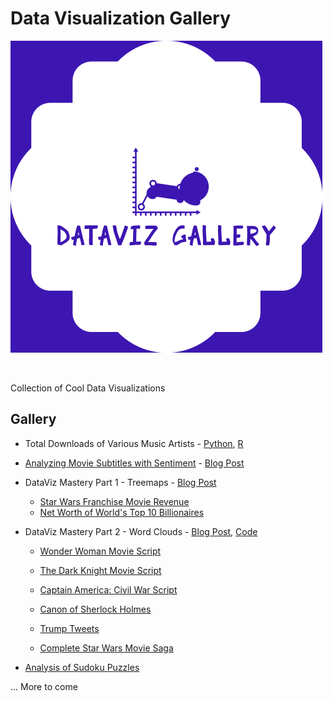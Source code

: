 # Data Visualization Gallery

![DataViz Gallery](dvg.png)

<br/>

Collection of Cool Data Visualizations

## Gallery

* Total Downloads of Various Music Artists - [Python](https://github.com/mubaris/dataviz-gallery/tree/master/music-downloads/Python), [R](https://github.com/mubaris/dataviz-gallery/tree/master/music-downloads/R)

* [Analyzing Movie Subtitles with Sentiment](https://github.com/mubaris/dataviz-gallery/tree/master/movie-subtitles) - [Blog Post](https://mubaris.com/2017-11-04/movie-sentiment-analysis)

* DataViz Mastery Part 1 - Treemaps - [Blog Post](https://mubaris.com/2017-11-05/dataviz-mastery-part1)
  - [Star Wars Franchise Movie Revenue](https://github.com/mubaris/dataviz-gallery/blob/master/treemaps/star-wars-revenue.ipynb)
  - [Net Worth of World's Top 10 Billionaires](https://github.com/mubaris/dataviz-gallery/blob/master/treemaps/billionaires.ipynb)
  
* DataViz Mastery Part 2 - Word Clouds - [Blog Post](https://mubaris.com/2017-11-11/dataviz-mastery-part2), [Code](https://github.com/mubaris/dataviz-gallery/blob/master/word-clouds/word-clouds.ipynb)
  - [Wonder Woman Movie Script](https://github.com/mubaris/dataviz-gallery/blob/master/word-clouds/1-wonder-woman.png)
  
  - [The Dark Knight Movie Script](https://github.com/mubaris/dataviz-gallery/blob/master/word-clouds/2-dark-knight.png)
  
  - [Captain America: Civil War Script](https://github.com/mubaris/dataviz-gallery/blob/master/word-clouds/3-civil-war.png)
  
  - [Canon of Sherlock Holmes](https://github.com/mubaris/dataviz-gallery/blob/master/word-clouds/4-sherlock.png)
  
  - [Trump Tweets](https://github.com/mubaris/dataviz-gallery/blob/master/word-clouds/5-trump.png)
  
  - [Complete Star Wars Movie Saga](https://github.com/mubaris/dataviz-gallery/blob/master/word-clouds/6-star-wars.png)
  
* [Analysis of Sudoku Puzzles](https://github.com/mubaris/dataviz-gallery/tree/master/sudoku)

... More to come
